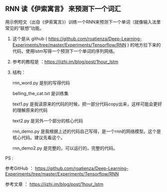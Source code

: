 ## RNN 读《伊索寓言》 来预测下一个词汇

用示例短文（出自《伊索寓言》）训练一个RNN来预测下一个单词（就像输入法里常见的“联想”功能。

1. 这个是从 github ( https://github.com/roatienza/Deep-Learning-Experiments/tree/master/Experiments/Tensorflow/RNN ) 的地方拉下来的代码，使用lstm写得一个预测下一个单词的序列网络。

2. 参考的教程是 ：https://jizhi.im/blog/post/1hour_lstm  

3. 结构：

    rnn_word.py 是别的写得代码 

    belling_the_cat.txt 是训练集

    text1.py 是我读原来的代码的时候，把一部分代码copy出来，这样可能会更好的理解原来的代码

    text2.py 是另外一个部分的核心代码

    rnn_demo.py 是我根据上述的代码自己写得，是一个rnn的网络模型。这个是核心代码。建议先看这个。

    rnn_demo2.py 是完整的，可以运行的，完整的代码。



PS :

参考GitHub ： https://github.com/roatienza/Deep-Learning-Experiments/tree/master/Experiments/Tensorflow/RNN

参考文章 ： https://jizhi.im/blog/post/1hour_lstm